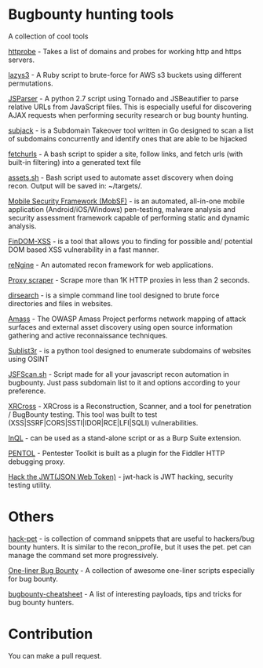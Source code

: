 # Bugbounty hunting tools
A collection of cool tools

[httprobe](https://github.com/tomnomnom/httprobe) - Takes a list of domains and probes for working http and https servers.

[lazys3](https://github.com/nahamsec/lazys3) - A Ruby script to brute-force for AWS s3 buckets using different permutations.

[JSParser](https://github.com/nahamsec/JSParser) - A python 2.7 script using Tornado and JSBeautifier to parse relative URLs from JavaScript files. This is especially useful for discovering AJAX requests when performing security research or bug bounty hunting.

[subjack](https://github.com/haccer/subjack) -  is a Subdomain Takeover tool written in Go designed to scan a list of subdomains concurrently and identify ones that are able to be hijacked

[fetchurls](https://github.com/adamdehaven/fetchurls) - A bash script to spider a site, follow links, and fetch urls (with built-in filtering) into a generated text file

[assets.sh](https://github.com/mr-n30/assets) - Bash script used to automate asset discovery when doing recon. Output will be saved in: ~/targets/<domain>.
  
[Mobile Security Framework (MobSF)](https://github.com/MobSF/Mobile-Security-Framework-MobSF) - is an automated, all-in-one mobile application (Android/iOS/Windows) pen-testing, malware analysis and security assessment framework capable of performing static and dynamic analysis.

[FinDOM-XSS](https://github.com/dwisiswant0/findom-xss) - is a tool that allows you to finding for possible and/ potential DOM based XSS vulnerability in a fast manner.

[reNgine](https://github.com/yogeshojha/rengine) - An automated recon framework for web applications.

[Proxy scraper](https://github.com/iw4p/rotating-proxy-scraper) - Scrape more than 1K HTTP proxies in less than 2 seconds.

[dirsearch](https://github.com/maurosoria/dirsearch) - is a simple command line tool designed to brute force directories and files in websites.

[Amass](https://github.com/OWASP/Amass) - The OWASP Amass Project performs network mapping of attack surfaces and external asset discovery using open source information gathering and active reconnaissance techniques.

[Sublist3r](https://github.com/aboul3la/Sublist3r) - is a python tool designed to enumerate subdomains of websites using OSINT

[JSFScan.sh](https://github.com/KathanP19/JSFScan.sh) - Script made for all your javascript recon automation in bugbounty. Just pass subdomain list to it and options according to your preference.

[XRCross](https://github.com/pikpikcu/XRCross) - XRCross is a Reconstruction, Scanner, and a tool for penetration / BugBounty testing. 
This tool was built to test (XSS|SSRF|CORS|SSTI|IDOR|RCE|LFI|SQLI) vulnerabilities.

[InQL](https://github.com/doyensec/inql) - can be used as a stand-alone script or as a Burp Suite extension.

[PENTOL](https://github.com/radenvodka/PENTOL) - Pentester Toolkit is built as a plugin for the Fiddler HTTP debugging proxy.

[Hack the JWT(JSON Web Token)](https://github.com/hahwul/jwt-hack) - jwt-hack is JWT hacking, security testing utility.


# Others

[hack-pet](https://github.com/hahwul/hack-pet) - is collection of command snippets that are useful to hackers/bug bounty hunters. It is similar to the recon_profile, but it uses the pet. pet can manage the command set more progressively.

[One-liner Bug Bounty](https://github.com/dwisiswant0/awesome-oneliner-bugbounty) - A collection of awesome one-liner scripts especially for bug bounty.

[bugbounty-cheatsheet](https://github.com/EdOverflow/bugbounty-cheatsheet) - A list of interesting payloads, tips and tricks for bug bounty hunters.


# Contribution

You can make a pull request.
